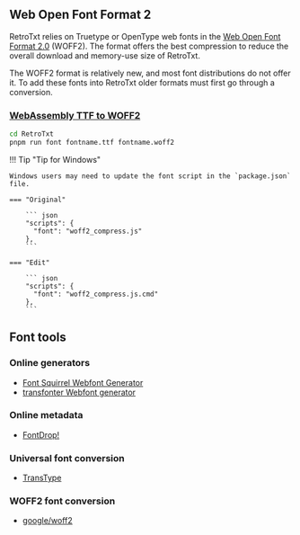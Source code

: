 ## Web Open Font Format 2

RetroTxt relies on Truetype or OpenType web fonts in the [Web Open Font Format 2.0](https://www.w3.org/TR/WOFF2/) (WOFF2). The format offers the best compression to reduce the overall download and memory-use size of RetroTxt.

The WOFF2 format is relatively new, and most font distributions do not offer it. To add these fonts into RetroTxt older formats must first go through a conversion.

### [WebAssembly TTF to WOFF2](https://github.com/fontello/wawoff2)


```bash title="Convert a Truetype font into WOFF2"
cd RetroTxt
pnpm run font fontname.ttf fontname.woff2
```

!!! Tip "Tip for Windows"

    Windows users may need to update the font script in the `package.json` file.

    === "Original"

        ``` json
        "scripts": {
          "font": "woff2_compress.js"
        },
        ```

    === "Edit"

        ``` json
        "scripts": {
          "font": "woff2_compress.js.cmd"
        },
        ```

## Font tools

### Online generators

- [Font Squirrel Webfont Generator](https://www.fontsquirrel.com/tools/webfont-generator)
- [transfonter Webfont generator](https://transfonter.org)

### Online metadata

- [FontDrop!](https://fontdrop.info)

### Universal font conversion

- [TransType](https://www.fontlab.com/font-converter/transtype)

### WOFF2 font conversion

- [google/woff2](https://github.com/google/woff2)
